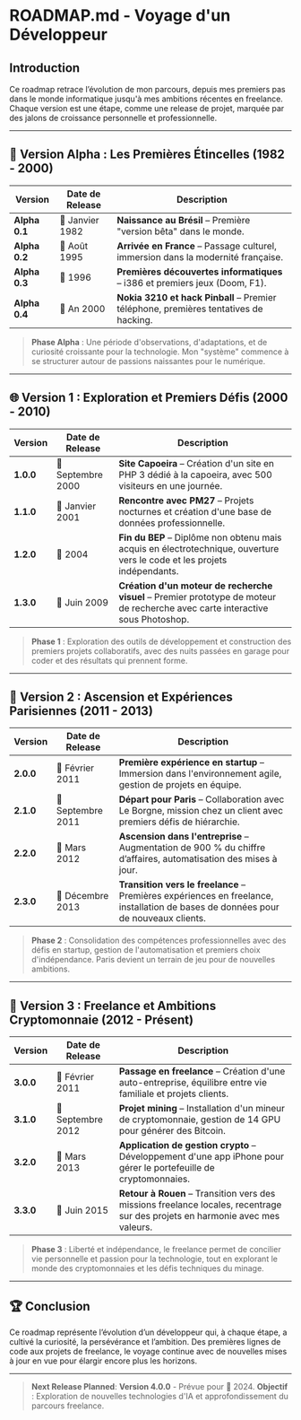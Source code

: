 # ROADMAP.md - Voyage d'un Développeur

## Introduction
Ce roadmap retrace l’évolution de mon parcours, depuis mes premiers pas dans le monde informatique jusqu'à mes ambitions récentes en freelance. Chaque version est une étape, comme une release de projet, marquée par des jalons de croissance personnelle et professionnelle.

---

## 🌅 Version Alpha : Les Premières Étincelles (1982 - 2000)

| Version     | Date de Release          | Description                                                         |
|-------------|--------------------------|---------------------------------------------------------------------|
| **Alpha 0.1** | 📅 Janvier 1982         | **Naissance au Brésil** – Première "version bêta" dans le monde.    |
| **Alpha 0.2** | 📅 Août 1995            | **Arrivée en France** – Passage culturel, immersion dans la modernité française. |
| **Alpha 0.3** | 📅 1996                 | **Premières découvertes informatiques** – i386 et premiers jeux (Doom, F1). |
| **Alpha 0.4** | 📅 An 2000              | **Nokia 3210 et hack Pinball** – Premier téléphone, premières tentatives de hacking. |

> **Phase Alpha** : Une période d'observations, d'adaptations, et de curiosité croissante pour la technologie. Mon "système" commence à se structurer autour de passions naissantes pour le numérique.

---

## 🌐 Version 1 : Exploration et Premiers Défis (2000 - 2010)

| Version       | Date de Release          | Description                                                        |
|---------------|--------------------------|--------------------------------------------------------------------|
| **1.0.0**     | 📅 Septembre 2000        | **Site Capoeira** – Création d'un site en PHP 3 dédié à la capoeira, avec 500 visiteurs en une journée. |
| **1.1.0**     | 📅 Janvier 2001          | **Rencontre avec PM27** – Projets nocturnes et création d'une base de données professionnelle. |
| **1.2.0**     | 📅 2004                  | **Fin du BEP** – Diplôme non obtenu mais acquis en électrotechnique, ouverture vers le code et les projets indépendants. |
| **1.3.0**     | 📅 Juin 2009             | **Création d'un moteur de recherche visuel** – Premier prototype de moteur de recherche avec carte interactive sous Photoshop. |

> **Phase 1** : Exploration des outils de développement et construction des premiers projets collaboratifs, avec des nuits passées en garage pour coder et des résultats qui prennent forme.

---

## 🚀 Version 2 : Ascension et Expériences Parisiennes (2011 - 2013)

| Version       | Date de Release          | Description                                                        |
|---------------|--------------------------|--------------------------------------------------------------------|
| **2.0.0**     | 📅 Février 2011          | **Première expérience en startup** – Immersion dans l'environnement agile, gestion de projets en équipe. |
| **2.1.0**     | 📅 Septembre 2011        | **Départ pour Paris** – Collaboration avec Le Borgne, mission chez un client avec premiers défis de hiérarchie. |
| **2.2.0**     | 📅 Mars 2012             | **Ascension dans l'entreprise** – Augmentation de 900 % du chiffre d’affaires, automatisation des mises à jour. |
| **2.3.0**     | 📅 Décembre 2013         | **Transition vers le freelance** – Premières expériences en freelance, installation de bases de données pour de nouveaux clients. |

> **Phase 2** : Consolidation des compétences professionnelles avec des défis en startup, gestion de l'automatisation et premiers choix d'indépendance. Paris devient un terrain de jeu pour de nouvelles ambitions.

---

## 💼 Version 3 : Freelance et Ambitions Cryptomonnaie (2012 - Présent)

| Version       | Date de Release          | Description                                                        |
|---------------|--------------------------|--------------------------------------------------------------------|
| **3.0.0**     | 📅 Février 2011          | **Passage en freelance** – Création d'une auto-entreprise, équilibre entre vie familiale et projets clients. |
| **3.1.0**     | 📅 Septembre 2012        | **Projet mining** – Installation d'un mineur de cryptomonnaie, gestion de 14 GPU pour générer des Bitcoin. |
| **3.2.0**     | 📅 Mars 2013             | **Application de gestion crypto** – Développement d'une app iPhone pour gérer le portefeuille de cryptomonnaies. |
| **3.3.0**     | 📅 Juin 2015             | **Retour à Rouen** – Transition vers des missions freelance locales, recentrage sur des projets en harmonie avec mes valeurs. |

> **Phase 3** : Liberté et indépendance, le freelance permet de concilier vie personnelle et passion pour la technologie, tout en explorant le monde des cryptomonnaies et les défis techniques du minage.

---

## 🏆 Conclusion
Ce roadmap représente l’évolution d’un développeur qui, à chaque étape, a cultivé la curiosité, la persévérance et l’ambition. Des premières lignes de code aux projets de freelance, le voyage continue avec de nouvelles mises à jour en vue pour élargir encore plus les horizons.

---

> **Next Release Planned**: **Version 4.0.0** - Prévue pour 📅 2024. **Objectif** : Exploration de nouvelles technologies d'IA et approfondissement du parcours freelance.